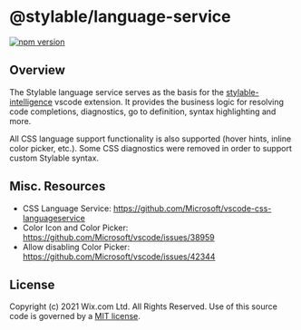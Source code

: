 # @stylable/language-service

[![npm version](https://img.shields.io/npm/v/@stylable/language-service.svg)](https://www.npmjs.com/package/stylable/core)

## Overview

The Stylable language service serves as the basis for the [stylable-intelligence](https://github.com/wix/stylable-intelligence) vscode extension. It provides the business logic for resolving code completions, diagnostics, go to definition, syntax highlighting and more.

All CSS language support functionality is also supported (hover hints, inline color picker, etc.). Some CSS diagnostics were removed in order to support custom Stylable syntax.

## Misc. Resources

* CSS Language Service: https://github.com/Microsoft/vscode-css-languageservice
* Color Icon and Color Picker: https://github.com/Microsoft/vscode/issues/38959
* Allow disabling Color Picker: https://github.com/Microsoft/vscode/issues/42344

## License

Copyright (c) 2021 Wix.com Ltd. All Rights Reserved. Use of this source code is governed by a [MIT license](./LICENSE).